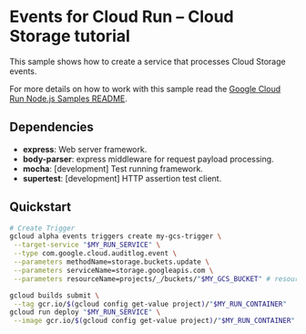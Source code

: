 # Events for Cloud Run – Cloud Storage tutorial

This sample shows how to create a service that processes Cloud Storage events.

For more details on how to work with this sample read the [Google Cloud Run Node.js Samples README](https://github.com/GoogleCloudPlatform/nodejs-docs-samples/tree/master/run).

## Dependencies

* **express**: Web server framework.
* **body-parser**: express middleware for request payload processing.
* **mocha**: [development] Test running framework.
* **supertest**: [development] HTTP assertion test client.

## Quickstart

```sh
# Create Trigger
gcloud alpha events triggers create my-gcs-trigger \
 --target-service "$MY_RUN_SERVICE" \
 --type com.google.cloud.auditlog.event \
 --parameters methodName=storage.buckets.update \
 --parameters serviceName=storage.googleapis.com \
 --parameters resourceName=projects/_/buckets/"$MY_GCS_BUCKET" # resourceName is optional.
```

```sh
gcloud builds submit \
 --tag gcr.io/$(gcloud config get-value project)/"$MY_RUN_CONTAINER"
gcloud run deploy "$MY_RUN_SERVICE" \
 --image gcr.io/$(gcloud config get-value project)/"$MY_RUN_CONTAINER"
 ```